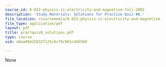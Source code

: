 ```yaml
---
course_id: 8-022-physics-ii-electricity-and-magnetism-fall-2002
description: 'Study Materials: Solutions for Practice Quiz #8.'
file_location: /coursemedia/8-022-physics-ii-electricity-and-magnetism-fall-2002/a0aa89425832f125c0c79c901c4d5569_practquiz8_solutions.pdf
file_type: application/pdf
layout: pdf
title: practquiz8_solutions.pdf
type: course
uid: a0aa89425832f125c0c79c901c4d5569

---
```

None